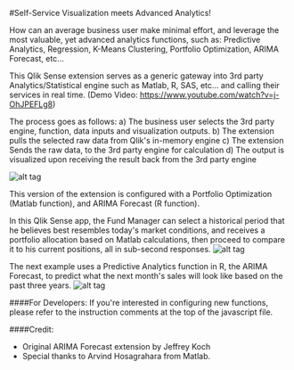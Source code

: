 #Self-Service Visualization meets Advanced Analytics!

How can an average business user make minimal effort, and leverage the most valuable, yet advanced analytics functions, such as: Predictive Analytics, Regression, K-Means Clustering, Portfolio Optimization, ARIMA Forecast, etc...

This Qlik Sense extension serves as a generic gateway into 3rd party Analytics/Statistical engine such as Matlab, R, SAS, etc… and calling their services in real time. (Demo Video: https://www.youtube.com/watch?v=j-OhJPEFLg8)

The process goes as follows: 
a) The business user selects the 3rd party engine, function, data inputs and visualization outputs.
b) The extension pulls the selected raw data from Qlik's in-memory engine
c) The extension Sends the raw data, to the 3rd party engine for calculation
d) The output is visualized upon receiving the result back from the 3rd party engine

![alt tag](https://github.com/fadyheiba/Sense-Third-Party-Engine-Connector/blob/master/FEI-3rd%20Party%20Engine%20Connector/Integration%20Flowchart.png)

This version of the extension is configured with a Portfolio Optimization (Matlab function), and ARIMA Forecast (R function).

In this Qlik Sense app, the Fund Manager can select a historical period that he believes best resembles today's market conditions, and receives a portfolio allocation based on Matlab calculations, then proceed to compare it to his current positions, all in sub-second responses.
![alt tag](https://github.com/fadyheiba/Sense-Third-Party-Engine-Connector/blob/master/FEI-3rd%20Party%20Engine%20Connector/Matlab%20Example.png)

The next example uses a Predictive Analytics function in R, the ARIMA Forecast, to predict what the next month's sales will look like based on the past three years.
![alt tag](https://github.com/fadyheiba/Sense-Third-Party-Engine-Connector/blob/master/FEI-3rd%20Party%20Engine%20Connector/R%20Example.png)

####For Developers:
If you're interested in configuring new functions, please refer to the instruction comments at the top of the javascript file.

####Credit:
- Original ARIMA Forecast extension by Jeffrey Koch
- Special thanks to Arvind Hosagrahara from Matlab.
